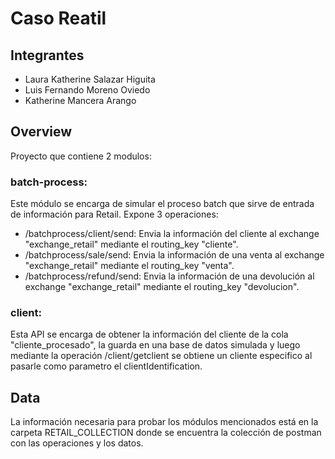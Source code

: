 # Caso Reatil

## Integrantes
- Laura Katherine Salazar Higuita
- Luis Fernando Moreno Oviedo
- Katherine Mancera Arango

## Overview  
Proyecto que contiene 2 modulos:
### batch-process: 
Este módulo se encarga de simular el proceso batch que sirve de entrada de información para Retail. Expone 3 operaciones:
* /batchprocess/client/send: Envia la información del cliente al exchange "exchange_retail" mediante el routing_key "cliente".
* /batchprocess/sale/send: Envia la información de una venta al exchange "exchange_retail" mediante el routing_key "venta".
* /batchprocess/refund/send: Envia la información de una devolución al exchange "exchange_retail" mediante el routing_key "devolucion".

### client:
Esta API se encarga de obtener la información del cliente de la cola "cliente_procesado", la guarda en una base de datos simulada y luego mediante la operación /client/getclient  se obtiene un cliente especifico al pasarle como parametro el clientIdentification.

## Data
La información necesaria para probar los módulos mencionados está en la carpeta RETAIL_COLLECTION donde se encuentra la colección de postman con las operaciones y los datos.
